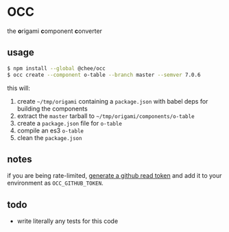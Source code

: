 # OCC
the **o**rigami **c**omponent **c**onverter

## usage

```sh
$ npm install --global @chee/occ
$ occ create --component o-table --branch master --semver 7.0.6
```

this will:

1. create `~/tmp/origami` containing a `package.json` with babel deps for building the components
2. extract the `master` tarball to `~/tmp/origami/components/o-table`
3. create a `package.json` file for `o-table`
4. compile an es3 `o-table`
5. clean the `package.json`

## notes

if you are being rate-limited, [generate a github read token](https://github.com/settings/tokens)
and add it to your environment as `OCC_GITHUB_TOKEN`.

## todo
* write literally any tests for this code
